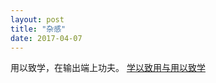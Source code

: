 ```yaml
---
layout: post
title: "杂感"
date: 2017-04-07
---
```


用以致学，在输出端上功夫。
[学以致用与用以致学](http://www.chinanews.com/hb/2012/08-10/4099535.shtml)
